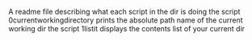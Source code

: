 A readme file describing what each script in the dir is doing
the script 0currentworkingdirectory prints the absolute path name of the current working dir
the script 1listit displays the contents list of your current dir
